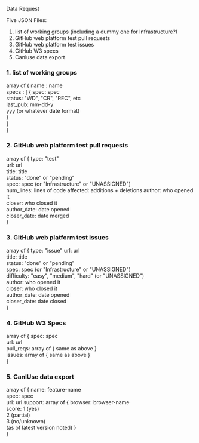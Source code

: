 Data Request

Five JSON Files:

1. list of working groups (including a dummy one for Infrastructure?)
2. GitHub web platform test pull requests
3. GitHub web platform test issues
4. GitHub W3 specs
5. Caniuse data export

### 1. list of working groups

array of { name :  name  
           specs : [ {  spec:  spec  
                        status: "WD", "CR", "REC", etc  
                        last_pub: mm-dd-y  
                        yyy (or whatever date format)  
                      }  
                   ]  
         }  

### 2. GitHub web platform test pull requests

array of {  type: "test"  
            url: url  
            title: title  
            status:  "done" or "pending"  
            spec:  spec (or "Infrastructure" or "UNASSIGNED")  
            num_lines: lines of code affected:  additions + deletions
            author: who opened it  
            closer: who closed it  
            author_date: date opened  
            closer_date: date merged  
         }
  
### 3. GitHub web platform test issues

array of {  type: "issue"
            url: url  
            title: title  
            status:  "done" or "pending"  
            spec:  spec (or "Infrastructure" or "UNASSIGNED")  
            difficulty: "easy", "medium", "hard" (or "UNASSIGNED")  
            author: who opened it  
            closer: who closed it  
            author_date: date opened  
            closer_date: date closed  
         }

### 4. GitHub W3 Specs

array of { spec: spec  
           url: url  
           pull_reqs:  array of { same as above }  
           issues: array of { same as above }  
          }

### 5. CanIUse data export

array of { name: feature-name  
           spec: spec  
           url: url
           support: array of { browser: browser-name  
                               score: 1 (yes)  
                                      2 (partial)  
                                      3 (no/unknown)  
                               (as of latest version noted)
                              }  
          }
